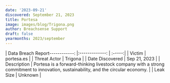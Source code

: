 ```yaml
---
date: '2023-09-21'
discovered: September 21, 2023
title: Portesa
image: images/blog/Trigona.png
author: Breachsense Support
draft: false
yearmonths: 2023/september
---
```


| Data Breach Report------------:     |:-------------:    | :-----:|
| Victim      | portesa.es      | 
| Threat Actor      | Trigona      | 
| Date Discovered      | Sep 21, 2023      | 
| Description      | Portesa is a forward-thinking livestock company with a strong commitment to innovation, sustainability, and the circular economy.      | 
| Leak Size      | Unknown      | 

